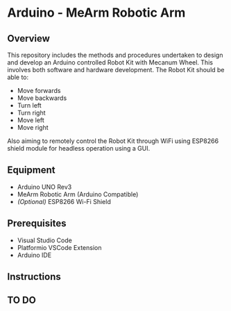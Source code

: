 # Arduino - MeArm Robotic Arm

## Overview

This repository includes the methods and procedures undertaken to design and develop an Arduino controlled Robot Kit with Mecanum Wheel. This involves both software
and hardware development. The Robot Kit should be able to:
  - Move forwards
  - Move backwards
  - Turn left
  - Turn right
  - Move left
  - Move right

Also aiming to remotely control the Robot Kit through WiFi using ESP8266 shield module for headless operation using a GUI.

## Equipment

* Arduino UNO Rev3
* MeArm Robotic Arm (Arduino Compatible)
* *(Optional)* ESP8266 Wi-Fi Shield

## Prerequisites
* Visual Studio Code
* Platformio VSCode Extension
* Arduino IDE

## Instructions

## TO DO
